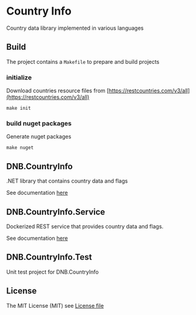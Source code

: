 # Country Info

Country data library implemented in various languages

## Build
The project contains a `Makefile` to prepare and build projects

### initialize
Download countries resource files from [https://restcountries.com/v3/all](https://restcountries.com/v3/all)
```
make init
```

### build nuget packages
Generate nuget packages
```
make nuget
```

## DNB.CountryInfo
.NET library that contains country data and flags

See documentation [here](https://github.com/dnbnt/countryinfo/blob/main/src/dotnet/DBN.CountryInfo/README.md)

## DNB.CountryInfo.Service
Dockerized REST service that provides country data and flags.

See documentation [here](https://github.com/dnbnt/countryinfo/blob/main/src/dotnet/DBN.CountryInfo.Service/README.md)

## DNB.CountryInfo.Test
Unit test project for DNB.CountryInfo

## License

The MIT License (MIT) see [License file](https://github.com/dnbnt/countryinfo/blob/main/LICENSE)